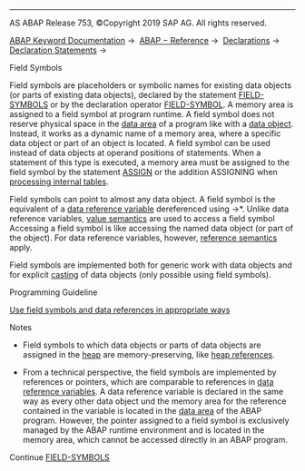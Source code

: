   

* * *

AS ABAP Release 753, ©Copyright 2019 SAP AG. All rights reserved.

[ABAP Keyword Documentation](https://help.sap.com/doc/abapdocu_753_index_htm/7.53/en-US/abenabap.htm) →  [ABAP − Reference](https://help.sap.com/doc/abapdocu_753_index_htm/7.53/en-US/abenabap_reference.htm) →  [Declarations](https://help.sap.com/doc/abapdocu_753_index_htm/7.53/en-US/abendeclarations.htm) →  [Declaration Statements](https://help.sap.com/doc/abapdocu_753_index_htm/7.53/en-US/abenabap_declarations.htm) → 

Field Symbols

Field symbols are placeholders or symbolic names for existing data objects (or parts of existing data objects), declared by the statement [FIELD-SYMBOLS](https://help.sap.com/doc/abapdocu_753_index_htm/7.53/en-US/abapfield-symbols.htm) or by the declaration operator [FIELD-SYMBOL](https://help.sap.com/doc/abapdocu_753_index_htm/7.53/en-US/abenfield-symbol_inline.htm). A memory area is assigned to a field symbol at program runtime. A field symbol does not reserve physical space in the [data area](https://help.sap.com/doc/abapdocu_753_index_htm/7.53/en-US/abendata_area_glosry.htm "Glossary Entry") of a program like with a [data object](https://help.sap.com/doc/abapdocu_753_index_htm/7.53/en-US/abendata_object_glosry.htm "Glossary Entry"). Instead, it works as a dynamic name of a memory area, where a specific data object or part of an object is located. A field symbol can be used instead of data objects at operand positions of statements. When a statement of this type is executed, a memory area must be assigned to the field symbol by the statement [ASSIGN](https://help.sap.com/doc/abapdocu_753_index_htm/7.53/en-US/abapassign.htm) or the addition ASSIGNING when [processing internal tables](https://help.sap.com/doc/abapdocu_753_index_htm/7.53/en-US/abentable_processing_statements.htm).

Field symbols can point to almost any data object. A field symbol is the equivalent of a [data reference variable](https://help.sap.com/doc/abapdocu_753_index_htm/7.53/en-US/abendata_reference_variable_glosry.htm "Glossary Entry") dereferenced using \->\*. Unlike data reference variables, [value semantics](https://help.sap.com/doc/abapdocu_753_index_htm/7.53/en-US/abenvalue_semantics_glosry.htm "Glossary Entry") are used to access a field symbol Accessing a field symbol is like accessing the named data object (or part of the object). For data reference variables, however, [reference semantics](https://help.sap.com/doc/abapdocu_753_index_htm/7.53/en-US/abenreference_semantics_glosry.htm "Glossary Entry") apply.

Field symbols are implemented both for generic work with data objects and for explicit [casting](https://help.sap.com/doc/abapdocu_753_index_htm/7.53/en-US/abencast_casting_glosry.htm "Glossary Entry") of data objects (only possible using field symbols).

Programming Guideline

[Use field symbols and data references in appropriate ways](https://help.sap.com/doc/abapdocu_753_index_htm/7.53/en-US/abendyn_access_data_obj_guidl.htm "Guideline")

Notes

-   Field symbols to which data objects or parts of data objects are assigned in the [heap](https://help.sap.com/doc/abapdocu_753_index_htm/7.53/en-US/abenheap_glosry.htm "Glossary Entry") are memory-preserving, like [heap references](https://help.sap.com/doc/abapdocu_753_index_htm/7.53/en-US/abenheap_reference_glosry.htm "Glossary Entry").

-   From a technical perspective, the field symbols are implemented by references or pointers, which are comparable to references in [data reference variables](https://help.sap.com/doc/abapdocu_753_index_htm/7.53/en-US/abendata_reference_variable_glosry.htm "Glossary Entry"). A data reference variable is declared in the same way as every other data object und the memory area for the reference contained in the variable is located in the [data area](https://help.sap.com/doc/abapdocu_753_index_htm/7.53/en-US/abendata_area_glosry.htm "Glossary Entry") of the ABAP program. However, the pointer assigned to a field symbol is exclusively managed by the ABAP runtime environment and is located in the memory area, which cannot be accessed directly in an ABAP program.

Continue
[FIELD-SYMBOLS](https://help.sap.com/doc/abapdocu_753_index_htm/7.53/en-US/abapfield-symbols.htm)